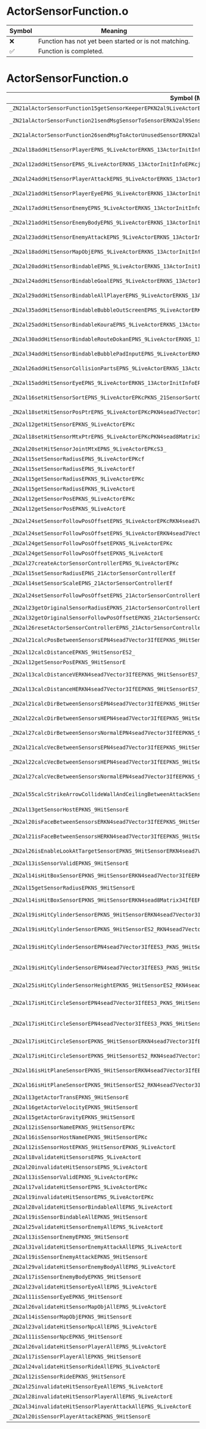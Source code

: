 # ActorSensorFunction.o
| Symbol | Meaning 
| ------------- | ------------- 
| :x: | Function has not yet been started or is not matching. 
| :white_check_mark: | Function is completed. 


# ActorSensorFunction.o
| Symbol (Mangled) | Symbol (Demangled) | Decompiled? |
| ------------- |  ------------- | ------------- |
| `_ZN21alActorSensorFunction15getSensorKeeperEPKN2al9LiveActorE` | `alActorSensorFunction::getSensorKeeper(al::LiveActor const*)` | :white_check_mark: |
| `_ZN21alActorSensorFunction21sendMsgSensorToSensorERKN2al9SensorMsgEPNS0_9HitSensorES5_` | `alActorSensorFunction::sendMsgSensorToSensor(al::SensorMsg const&,al::HitSensor *,al::HitSensor *)` | :white_check_mark: |
| `_ZN21alActorSensorFunction26sendMsgToActorUnusedSensorERKN2al9SensorMsgEPNS0_9LiveActorE` | `alActorSensorFunction::sendMsgToActorUnusedSensor(al::SensorMsg const&,al::LiveActor *)` | :white_check_mark: |
| `_ZN2al18addHitSensorPlayerEPNS_9LiveActorERKNS_13ActorInitInfoEPKcftRKN4sead7Vector3IfEE` | `al::addHitSensorPlayer(al::LiveActor *,al::ActorInitInfo const&,char const*,float,unsigned short,sead::Vector3<float> const&)` | :white_check_mark: |
| `_ZN2al12addHitSensorEPNS_9LiveActorERKNS_13ActorInitInfoEPKcjftRKN4sead7Vector3IfEE` | `al::addHitSensor(al::LiveActor *,al::ActorInitInfo const&,char const*,unsigned int,float,unsigned short,sead::Vector3<float> const&)` | :white_check_mark: |
| `_ZN2al24addHitSensorPlayerAttackEPNS_9LiveActorERKNS_13ActorInitInfoEPKcftRKN4sead7Vector3IfEE` | `al::addHitSensorPlayerAttack(al::LiveActor *,al::ActorInitInfo const&,char const*,float,unsigned short,sead::Vector3<float> const&)` | :white_check_mark: |
| `_ZN2al21addHitSensorPlayerEyeEPNS_9LiveActorERKNS_13ActorInitInfoEPKcftRKN4sead7Vector3IfEE` | `al::addHitSensorPlayerEye(al::LiveActor *,al::ActorInitInfo const&,char const*,float,unsigned short,sead::Vector3<float> const&)` | :white_check_mark: |
| `_ZN2al17addHitSensorEnemyEPNS_9LiveActorERKNS_13ActorInitInfoEPKcftRKN4sead7Vector3IfEE` | `al::addHitSensorEnemy(al::LiveActor *,al::ActorInitInfo const&,char const*,float,unsigned short,sead::Vector3<float> const&)` | :white_check_mark: |
| `_ZN2al21addHitSensorEnemyBodyEPNS_9LiveActorERKNS_13ActorInitInfoEPKcftRKN4sead7Vector3IfEE` | `al::addHitSensorEnemyBody(al::LiveActor *,al::ActorInitInfo const&,char const*,float,unsigned short,sead::Vector3<float> const&)` | :white_check_mark: |
| `_ZN2al23addHitSensorEnemyAttackEPNS_9LiveActorERKNS_13ActorInitInfoEPKcftRKN4sead7Vector3IfEE` | `al::addHitSensorEnemyAttack(al::LiveActor *,al::ActorInitInfo const&,char const*,float,unsigned short,sead::Vector3<float> const&)` | :white_check_mark: |
| `_ZN2al18addHitSensorMapObjEPNS_9LiveActorERKNS_13ActorInitInfoEPKcftRKN4sead7Vector3IfEE` | `al::addHitSensorMapObj(al::LiveActor *,al::ActorInitInfo const&,char const*,float,unsigned short,sead::Vector3<float> const&)` | :white_check_mark: |
| `_ZN2al20addHitSensorBindableEPNS_9LiveActorERKNS_13ActorInitInfoEPKcftRKN4sead7Vector3IfEE` | `al::addHitSensorBindable(al::LiveActor *,al::ActorInitInfo const&,char const*,float,unsigned short,sead::Vector3<float> const&)` | :white_check_mark: |
| `_ZN2al24addHitSensorBindableGoalEPNS_9LiveActorERKNS_13ActorInitInfoEPKcftRKN4sead7Vector3IfEE` | `al::addHitSensorBindableGoal(al::LiveActor *,al::ActorInitInfo const&,char const*,float,unsigned short,sead::Vector3<float> const&)` | :white_check_mark: |
| `_ZN2al29addHitSensorBindableAllPlayerEPNS_9LiveActorERKNS_13ActorInitInfoEPKcftRKN4sead7Vector3IfEE` | `al::addHitSensorBindableAllPlayer(al::LiveActor *,al::ActorInitInfo const&,char const*,float,unsigned short,sead::Vector3<float> const&)` | :white_check_mark: |
| `_ZN2al35addHitSensorBindableBubbleOutScreenEPNS_9LiveActorERKNS_13ActorInitInfoEPKcftRKN4sead7Vector3IfEE` | `al::addHitSensorBindableBubbleOutScreen(al::LiveActor *,al::ActorInitInfo const&,char const*,float,unsigned short,sead::Vector3<float> const&)` | :white_check_mark: |
| `_ZN2al25addHitSensorBindableKouraEPNS_9LiveActorERKNS_13ActorInitInfoEPKcftRKN4sead7Vector3IfEE` | `al::addHitSensorBindableKoura(al::LiveActor *,al::ActorInitInfo const&,char const*,float,unsigned short,sead::Vector3<float> const&)` | :white_check_mark: |
| `_ZN2al30addHitSensorBindableRouteDokanEPNS_9LiveActorERKNS_13ActorInitInfoEPKcftRKN4sead7Vector3IfEE` | `al::addHitSensorBindableRouteDokan(al::LiveActor *,al::ActorInitInfo const&,char const*,float,unsigned short,sead::Vector3<float> const&)` | :white_check_mark: |
| `_ZN2al34addHitSensorBindableBubblePadInputEPNS_9LiveActorERKNS_13ActorInitInfoEPKcftRKN4sead7Vector3IfEE` | `al::addHitSensorBindableBubblePadInput(al::LiveActor *,al::ActorInitInfo const&,char const*,float,unsigned short,sead::Vector3<float> const&)` | :white_check_mark: |
| `_ZN2al26addHitSensorCollisionPartsEPNS_9LiveActorERKNS_13ActorInitInfoEPKcftRKN4sead7Vector3IfEE` | `al::addHitSensorCollisionParts(al::LiveActor *,al::ActorInitInfo const&,char const*,float,unsigned short,sead::Vector3<float> const&)` | :white_check_mark: |
| `_ZN2al15addHitSensorEyeEPNS_9LiveActorERKNS_13ActorInitInfoEPKcftRKN4sead7Vector3IfEE` | `al::addHitSensorEye(al::LiveActor *,al::ActorInitInfo const&,char const*,float,unsigned short,sead::Vector3<float> const&)` | :white_check_mark: |
| `_ZN2al16setHitSensorSortEPNS_9LiveActorEPKcPKNS_21SensorSortCmpFuncBaseE` | `al::setHitSensorSort(al::LiveActor *,char const*,al::SensorSortCmpFuncBase const*)` | :white_check_mark: |
| `_ZN2al18setHitSensorPosPtrEPNS_9LiveActorEPKcPKN4sead7Vector3IfEE` | `al::setHitSensorPosPtr(al::LiveActor *,char const*,sead::Vector3<float> const*)` | :white_check_mark: |
| `_ZN2al12getHitSensorEPKNS_9LiveActorEPKc` | `al::getHitSensor(al::LiveActor const*,char const*)` | :white_check_mark: |
| `_ZN2al18setHitSensorMtxPtrEPNS_9LiveActorEPKcPKN4sead8Matrix34IfEE` | `al::setHitSensorMtxPtr(al::LiveActor *,char const*,sead::Matrix34<float> const*)` | :white_check_mark: |
| `_ZN2al20setHitSensorJointMtxEPNS_9LiveActorEPKcS3_` | `al::setHitSensorJointMtx(al::LiveActor *,char const*,char const*)` | :white_check_mark: |
| `_ZN2al15setSensorRadiusEPNS_9LiveActorEPKcf` | `al::setSensorRadius(al::LiveActor *,char const*,float)` | :white_check_mark: |
| `_ZN2al15setSensorRadiusEPNS_9LiveActorEf` | `al::setSensorRadius(al::LiveActor *,float)` | :white_check_mark: |
| `_ZN2al15getSensorRadiusEPKNS_9LiveActorEPKc` | `al::getSensorRadius(al::LiveActor const*,char const*)` | :white_check_mark: |
| `_ZN2al15getSensorRadiusEPKNS_9LiveActorE` | `al::getSensorRadius(al::LiveActor const*)` | :white_check_mark: |
| `_ZN2al12getSensorPosEPKNS_9LiveActorEPKc` | `al::getSensorPos(al::LiveActor const*,char const*)` | :white_check_mark: |
| `_ZN2al12getSensorPosEPKNS_9LiveActorE` | `al::getSensorPos(al::LiveActor const*)` | :white_check_mark: |
| `_ZN2al24setSensorFollowPosOffsetEPNS_9LiveActorEPKcRKN4sead7Vector3IfEE` | `al::setSensorFollowPosOffset(al::LiveActor *,char const*,sead::Vector3<float> const&)` | :white_check_mark: |
| `_ZN2al24setSensorFollowPosOffsetEPNS_9LiveActorERKN4sead7Vector3IfEE` | `al::setSensorFollowPosOffset(al::LiveActor *,sead::Vector3<float> const&)` | :white_check_mark: |
| `_ZN2al24getSensorFollowPosOffsetEPKNS_9LiveActorEPKc` | `al::getSensorFollowPosOffset(al::LiveActor const*,char const*)` | :white_check_mark: |
| `_ZN2al24getSensorFollowPosOffsetEPKNS_9LiveActorE` | `al::getSensorFollowPosOffset(al::LiveActor const*)` | :white_check_mark: |
| `_ZN2al27createActorSensorControllerEPNS_9LiveActorEPKc` | `al::createActorSensorController(al::LiveActor *,char const*)` | :white_check_mark: |
| `_ZN2al15setSensorRadiusEPNS_21ActorSensorControllerEf` | `al::setSensorRadius(al::ActorSensorController *,float)` | :white_check_mark: |
| `_ZN2al14setSensorScaleEPNS_21ActorSensorControllerEf` | `al::setSensorScale(al::ActorSensorController *,float)` | :white_check_mark: |
| `_ZN2al24setSensorFollowPosOffsetEPNS_21ActorSensorControllerERKN4sead7Vector3IfEE` | `al::setSensorFollowPosOffset(al::ActorSensorController *,sead::Vector3<float> const&)` | :white_check_mark: |
| `_ZN2al23getOriginalSensorRadiusEPKNS_21ActorSensorControllerE` | `al::getOriginalSensorRadius(al::ActorSensorController const*)` | :white_check_mark: |
| `_ZN2al32getOriginalSensorFollowPosOffsetEPKNS_21ActorSensorControllerE` | `al::getOriginalSensorFollowPosOffset(al::ActorSensorController const*)` | :white_check_mark: |
| `_ZN2al26resetActorSensorControllerEPNS_21ActorSensorControllerE` | `al::resetActorSensorController(al::ActorSensorController *)` | :white_check_mark: |
| `_ZN2al21calcPosBetweenSensorsEPN4sead7Vector3IfEEPKNS_9HitSensorES6_f` | `al::calcPosBetweenSensors(sead::Vector3<float> *,al::HitSensor const*,al::HitSensor const*,float)` | :white_check_mark: |
| `_ZN2al12calcDistanceEPKNS_9HitSensorES2_` | `al::calcDistance(al::HitSensor const*,al::HitSensor const*)` | :white_check_mark: |
| `_ZN2al12getSensorPosEPKNS_9HitSensorE` | `al::getSensorPos(al::HitSensor const*)` | :white_check_mark: |
| `_ZN2al13calcDistanceVERKN4sead7Vector3IfEEPKNS_9HitSensorES7_` | `al::calcDistanceV(sead::Vector3<float> const&,al::HitSensor const*,al::HitSensor const*)` | :white_check_mark: |
| `_ZN2al13calcDistanceHERKN4sead7Vector3IfEEPKNS_9HitSensorES7_` | `al::calcDistanceH(sead::Vector3<float> const&,al::HitSensor const*,al::HitSensor const*)` | :white_check_mark: |
| `_ZN2al21calcDirBetweenSensorsEPN4sead7Vector3IfEEPKNS_9HitSensorES6_` | `al::calcDirBetweenSensors(sead::Vector3<float> *,al::HitSensor const*,al::HitSensor const*)` | :white_check_mark: |
| `_ZN2al22calcDirBetweenSensorsHEPN4sead7Vector3IfEEPKNS_9HitSensorES6_` | `al::calcDirBetweenSensorsH(sead::Vector3<float> *,al::HitSensor const*,al::HitSensor const*)` | :white_check_mark: |
| `_ZN2al27calcDirBetweenSensorsNormalEPN4sead7Vector3IfEEPKNS_9HitSensorES6_S2_` | `al::calcDirBetweenSensorsNormal(sead::Vector3<float> *,al::HitSensor const*,al::HitSensor const*,sead::Vector3<float>)` | :white_check_mark: |
| `_ZN2al21calcVecBetweenSensorsEPN4sead7Vector3IfEEPKNS_9HitSensorES6_` | `al::calcVecBetweenSensors(sead::Vector3<float> *,al::HitSensor const*,al::HitSensor const*)` | :white_check_mark: |
| `_ZN2al22calcVecBetweenSensorsHEPN4sead7Vector3IfEEPKNS_9HitSensorES6_` | `al::calcVecBetweenSensorsH(sead::Vector3<float> *,al::HitSensor const*,al::HitSensor const*)` | :white_check_mark: |
| `_ZN2al27calcVecBetweenSensorsNormalEPN4sead7Vector3IfEEPKNS_9HitSensorES6_S2_` | `al::calcVecBetweenSensorsNormal(sead::Vector3<float> *,al::HitSensor const*,al::HitSensor const*,sead::Vector3<float>)` | :white_check_mark: |
| `_ZN2al55calcStrikeArrowCollideWallAndCeilingBetweenAttackSensorEPKNS_9LiveActorEPKNS_9HitSensorES5_RKN4sead7Vector3IfEEf` | `al::calcStrikeArrowCollideWallAndCeilingBetweenAttackSensor(al::LiveActor const*,al::HitSensor const*,al::HitSensor const*,sead::Vector3<float> const&,float)` | :white_check_mark: |
| `_ZN2al13getSensorHostEPKNS_9HitSensorE` | `al::getSensorHost(al::HitSensor const*)` | :white_check_mark: |
| `_ZN2al20isFaceBetweenSensorsERKN4sead7Vector3IfEEPKNS_9HitSensorES7_` | `al::isFaceBetweenSensors(sead::Vector3<float> const&,al::HitSensor const*,al::HitSensor const*)` | :white_check_mark: |
| `_ZN2al21isFaceBetweenSensorsHERKN4sead7Vector3IfEEPKNS_9HitSensorES7_` | `al::isFaceBetweenSensorsH(sead::Vector3<float> const&,al::HitSensor const*,al::HitSensor const*)` | :white_check_mark: |
| `_ZN2al26isEnableLookAtTargetSensorEPKNS_9HitSensorERKN4sead7Vector3IfEEf` | `al::isEnableLookAtTargetSensor(al::HitSensor const*,sead::Vector3<float> const&,float)` | :white_check_mark: |
| `_ZN2al13isSensorValidEPKNS_9HitSensorE` | `al::isSensorValid(al::HitSensor const*)` | :white_check_mark: |
| `_ZN2al14isHitBoxSensorEPKNS_9HitSensorERKN4sead7Vector3IfEERKNS3_9BoundBox3IfEE` | `al::isHitBoxSensor(al::HitSensor const*,sead::Vector3<float> const&,sead::BoundBox3<float> const&)` | :white_check_mark: |
| `_ZN2al15getSensorRadiusEPKNS_9HitSensorE` | `al::getSensorRadius(al::HitSensor const*)` | :white_check_mark: |
| `_ZN2al14isHitBoxSensorEPKNS_9HitSensorERKN4sead8Matrix34IfEERKNS3_9BoundBox3IfEE` | `al::isHitBoxSensor(al::HitSensor const*,sead::Matrix34<float> const&,sead::BoundBox3<float> const&)` | :white_check_mark: |
| `_ZN2al19isHitCylinderSensorEPKNS_9HitSensorERKN4sead7Vector3IfEES7_f` | `al::isHitCylinderSensor(al::HitSensor const*,sead::Vector3<float> const&,sead::Vector3<float> const&,float)` | :white_check_mark: |
| `_ZN2al19isHitCylinderSensorEPKNS_9HitSensorES2_RKN4sead7Vector3IfEEf` | `al::isHitCylinderSensor(al::HitSensor const*,al::HitSensor const*,sead::Vector3<float> const&,float)` | :white_check_mark: |
| `_ZN2al19isHitCylinderSensorEPN4sead7Vector3IfEES3_PKNS_9HitSensorERKS2_S8_f` | `al::isHitCylinderSensor(sead::Vector3<float> *,sead::Vector3<float> *,al::HitSensor const*,sead::Vector3<float> const&,sead::Vector3<float> const&,float)` | :white_check_mark: |
| `_ZN2al19isHitCylinderSensorEPN4sead7Vector3IfEES3_PKNS_9HitSensorES6_RKS2_f` | `al::isHitCylinderSensor(sead::Vector3<float> *,sead::Vector3<float> *,al::HitSensor const*,al::HitSensor const*,sead::Vector3<float> const&,float)` | :white_check_mark: |
| `_ZN2al25isHitCylinderSensorHeightEPKNS_9HitSensorES2_RKN4sead7Vector3IfEEff` | `al::isHitCylinderSensorHeight(al::HitSensor const*,al::HitSensor const*,sead::Vector3<float> const&,float,float)` | :white_check_mark: |
| `_ZN2al17isHitCircleSensorEPN4sead7Vector3IfEES3_PKNS_9HitSensorERKS2_S8_ff` | `al::isHitCircleSensor(sead::Vector3<float> *,sead::Vector3<float> *,al::HitSensor const*,sead::Vector3<float> const&,sead::Vector3<float> const&,float,float)` | :white_check_mark: |
| `_ZN2al17isHitCircleSensorEPN4sead7Vector3IfEES3_PKNS_9HitSensorES6_RKS2_ff` | `al::isHitCircleSensor(sead::Vector3<float> *,sead::Vector3<float> *,al::HitSensor const*,al::HitSensor const*,sead::Vector3<float> const&,float,float)` | :white_check_mark: |
| `_ZN2al17isHitCircleSensorEPKNS_9HitSensorERKN4sead7Vector3IfEES7_ff` | `al::isHitCircleSensor(al::HitSensor const*,sead::Vector3<float> const&,sead::Vector3<float> const&,float,float)` | :white_check_mark: |
| `_ZN2al17isHitCircleSensorEPKNS_9HitSensorES2_RKN4sead7Vector3IfEEff` | `al::isHitCircleSensor(al::HitSensor const*,al::HitSensor const*,sead::Vector3<float> const&,float,float)` | :white_check_mark: |
| `_ZN2al16isHitPlaneSensorEPKNS_9HitSensorERKN4sead7Vector3IfEES7_f` | `al::isHitPlaneSensor(al::HitSensor const*,sead::Vector3<float> const&,sead::Vector3<float> const&,float)` | :white_check_mark: |
| `_ZN2al16isHitPlaneSensorEPKNS_9HitSensorES2_RKN4sead7Vector3IfEEf` | `al::isHitPlaneSensor(al::HitSensor const*,al::HitSensor const*,sead::Vector3<float> const&,float)` | :white_check_mark: |
| `_ZN2al13getActorTransEPKNS_9HitSensorE` | `al::getActorTrans(al::HitSensor const*)` | :white_check_mark: |
| `_ZN2al16getActorVelocityEPKNS_9HitSensorE` | `al::getActorVelocity(al::HitSensor const*)` | :white_check_mark: |
| `_ZN2al15getActorGravityEPKNS_9HitSensorE` | `al::getActorGravity(al::HitSensor const*)` | :white_check_mark: |
| `_ZN2al12isSensorNameEPKNS_9HitSensorEPKc` | `al::isSensorName(al::HitSensor const*,char const*)` | :white_check_mark: |
| `_ZN2al16isSensorHostNameEPKNS_9HitSensorEPKc` | `al::isSensorHostName(al::HitSensor const*,char const*)` | :white_check_mark: |
| `_ZN2al12isSensorHostEPKNS_9HitSensorEPKNS_9LiveActorE` | `al::isSensorHost(al::HitSensor const*,al::LiveActor const*)` | :white_check_mark: |
| `_ZN2al18validateHitSensorsEPNS_9LiveActorE` | `al::validateHitSensors(al::LiveActor *)` | :white_check_mark: |
| `_ZN2al20invalidateHitSensorsEPNS_9LiveActorE` | `al::invalidateHitSensors(al::LiveActor *)` | :white_check_mark: |
| `_ZN2al13isSensorValidEPKNS_9LiveActorEPKc` | `al::isSensorValid(al::LiveActor const*,char const*)` | :white_check_mark: |
| `_ZN2al17validateHitSensorEPNS_9LiveActorEPKc` | `al::validateHitSensor(al::LiveActor *,char const*)` | :white_check_mark: |
| `_ZN2al19invalidateHitSensorEPNS_9LiveActorEPKc` | `al::invalidateHitSensor(al::LiveActor *,char const*)` | :white_check_mark: |
| `_ZN2al28validateHitSensorBindableAllEPNS_9LiveActorE` | `al::validateHitSensorBindableAll(al::LiveActor *)` | :white_check_mark: |
| `_ZN2al19isSensorBindableAllEPKNS_9HitSensorE` | `al::isSensorBindableAll(al::HitSensor const*)` | :white_check_mark: |
| `_ZN2al25validateHitSensorEnemyAllEPNS_9LiveActorE` | `al::validateHitSensorEnemyAll(al::LiveActor *)` | :white_check_mark: |
| `_ZN2al13isSensorEnemyEPKNS_9HitSensorE` | `al::isSensorEnemy(al::HitSensor const*)` | :white_check_mark: |
| `_ZN2al31validateHitSensorEnemyAttackAllEPNS_9LiveActorE` | `al::validateHitSensorEnemyAttackAll(al::LiveActor *)` | :white_check_mark: |
| `_ZN2al19isSensorEnemyAttackEPKNS_9HitSensorE` | `al::isSensorEnemyAttack(al::HitSensor const*)` | :white_check_mark: |
| `_ZN2al29validateHitSensorEnemyBodyAllEPNS_9LiveActorE` | `al::validateHitSensorEnemyBodyAll(al::LiveActor *)` | :white_check_mark: |
| `_ZN2al17isSensorEnemyBodyEPKNS_9HitSensorE` | `al::isSensorEnemyBody(al::HitSensor const*)` | :white_check_mark: |
| `_ZN2al23validateHitSensorEyeAllEPNS_9LiveActorE` | `al::validateHitSensorEyeAll(al::LiveActor *)` | :white_check_mark: |
| `_ZN2al11isSensorEyeEPKNS_9HitSensorE` | `al::isSensorEye(al::HitSensor const*)` | :white_check_mark: |
| `_ZN2al26validateHitSensorMapObjAllEPNS_9LiveActorE` | `al::validateHitSensorMapObjAll(al::LiveActor *)` | :white_check_mark: |
| `_ZN2al14isSensorMapObjEPKNS_9HitSensorE` | `al::isSensorMapObj(al::HitSensor const*)` | :white_check_mark: |
| `_ZN2al23validateHitSensorNpcAllEPNS_9LiveActorE` | `al::validateHitSensorNpcAll(al::LiveActor *)` | :white_check_mark: |
| `_ZN2al11isSensorNpcEPKNS_9HitSensorE` | `al::isSensorNpc(al::HitSensor const*)` | :white_check_mark: |
| `_ZN2al26validateHitSensorPlayerAllEPNS_9LiveActorE` | `al::validateHitSensorPlayerAll(al::LiveActor *)` | :white_check_mark: |
| `_ZN2al17isSensorPlayerAllEPKNS_9HitSensorE` | `al::isSensorPlayerAll(al::HitSensor const*)` | :white_check_mark: |
| `_ZN2al24validateHitSensorRideAllEPNS_9LiveActorE` | `al::validateHitSensorRideAll(al::LiveActor *)` | :white_check_mark: |
| `_ZN2al12isSensorRideEPKNS_9HitSensorE` | `al::isSensorRide(al::HitSensor const*)` | :white_check_mark: |
| `_ZN2al25invalidateHitSensorEyeAllEPNS_9LiveActorE` | `al::invalidateHitSensorEyeAll(al::LiveActor *)` | :white_check_mark: |
| `_ZN2al28invalidateHitSensorPlayerAllEPNS_9LiveActorE` | `al::invalidateHitSensorPlayerAll(al::LiveActor *)` | :white_check_mark: |
| `_ZN2al34invalidateHitSensorPlayerAttackAllEPNS_9LiveActorE` | `al::invalidateHitSensorPlayerAttackAll(al::LiveActor *)` | :white_check_mark: |
| `_ZN2al20isSensorPlayerAttackEPKNS_9HitSensorE` | `al::isSensorPlayerAttack(al::HitSensor const*)` | :white_check_mark: |
